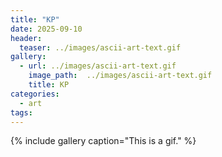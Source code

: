 ```yaml
---
title: "KP"
date: 2025-09-10
header:
  teaser: ../images/ascii-art-text.gif
gallery:
  - url: ../images/ascii-art-text.gif
    image_path:  ../images/ascii-art-text.gif
    title: KP
categories:
  - art
tags:
---
```


{% include gallery caption="This is a gif." %}

